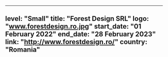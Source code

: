 
---
level: "Small"
title: "Forest Design SRL"
logo: "www.forestdesign.ro.jpg"
start_date: "01 February 2022"
end_date: "28 February 2023"
link: "http://www.forestdesign.ro/"
country: "Romania"
---
